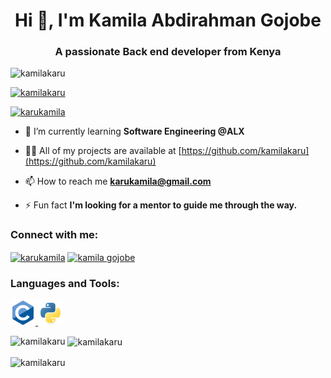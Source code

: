 <h1 align="center">Hi 👋, I'm Kamila Abdirahman Gojobe</h1>
<h3 align="center">A passionate Back end developer from Kenya</h3>

<p align="left"> <img src="https://komarev.com/ghpvc/?username=kamilakaru&label=Profile%20views&color=0e75b6&style=flat" alt="kamilakaru" /> </p>

<p align="left"> <a href="https://github.com/ryo-ma/github-profile-trophy"><img src="https://github-profile-trophy.vercel.app/?username=kamilakaru" alt="kamilakaru" /></a> </p>

<p align="left"> <a href="https://twitter.com/karukamila" target="blank"><img src="https://img.shields.io/twitter/follow/karukamila?logo=twitter&style=for-the-badge" alt="karukamila" /></a> </p>

- 🌱 I’m currently learning **Software Engineering @ALX**

- 👨‍💻 All of my projects are available at [https://github.com/kamilakaru](https://github.com/kamilakaru)

- 📫 How to reach me **karukamila@gmail.com**

- ⚡ Fun fact **I'm looking for a mentor to guide me through the way.**

<h3 align="left">Connect with me:</h3>
<p align="left">
<a href="https://twitter.com/karukamila" target="blank"><img align="center" src="https://raw.githubusercontent.com/rahuldkjain/github-profile-readme-generator/master/src/images/icons/Social/twitter.svg" alt="karukamila" height="30" width="40" /></a>
<a href="https://linkedin.com/in/kamila gojobe" target="blank"><img align="center" src="https://raw.githubusercontent.com/rahuldkjain/github-profile-readme-generator/master/src/images/icons/Social/linked-in-alt.svg" alt="kamila gojobe" height="30" width="40" /></a>
</p>

<h3 align="left">Languages and Tools:</h3>
<p align="left"> <a href="https://www.cprogramming.com/" target="_blank" rel="noreferrer"> <img src="https://raw.githubusercontent.com/devicons/devicon/master/icons/c/c-original.svg" alt="c" width="40" height="40"/> </a> <a href="https://www.python.org" target="_blank" rel="noreferrer"> <img src="https://raw.githubusercontent.com/devicons/devicon/master/icons/python/python-original.svg" alt="python" width="40" height="40"/> </a> </p>

<p><img align="left" src="https://github-readme-stats.vercel.app/api/top-langs?username=kamilakaru&show_icons=true&locale=en&layout=compact" alt="kamilakaru" /></p>

<p>&nbsp;<img align="center" src="https://github-readme-stats.vercel.app/api?username=kamilakaru&show_icons=true&locale=en" alt="kamilakaru" /></p>

<p><img align="center" src="https://github-readme-streak-stats.herokuapp.com/?user=kamilakaru&" alt="kamilakaru" /></p>

